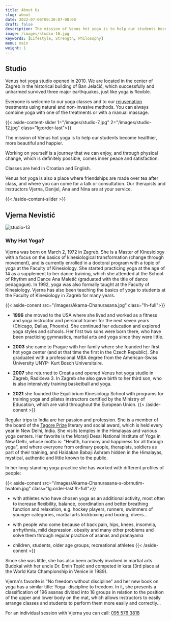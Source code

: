 ```yaml
---
title: About Us
slug: about
date: 2022-07-06T00:30:07-08:00
draft: false
description: The mission of Venus hot yoga is to help our students become healthier, more beautiful and happier. Working on yourself is a journey that we can enjoy, and through physical change that is definitely possible comes inner peace and satisfaction.
image: /images/studio-16.jpg
keywords: [Lifestyle, Strength, Philosophy]
menu: main
weight: 1
---
```


## Studio

Venus hot yoga studio opened in 2010. We are located in the center of Zagreb in the historical building of Ban Jelačić, which successfully and unharmed survived three major earthquakes, just like yoga is flexible.

Everyone is welcome to our yoga classes and to our [rejuvenation](/rejuvenation "rejuvenation") treatments using natural and non-invasive methods. You can always combine yoga with one of the treatments or with a manual massage.

{{< aside-content-slider 1="/images/studio-7.jpg" 2="/images/studio-12.jpg" class="lg:order-last">}}

The mission of Venus hot yoga is to help our students become healthier, more beautiful and happier.

Working on yourself is a journey that we can enjoy, and through physical change, which is definitely possible, comes inner peace and satisfaction.

Classes are held in Croatian and English.

Venus hot yoga is also a place where friendships are made over tea after class, and where you can come for a talk or consultation. Our therapists and instructors Vjerna, Danijel, Ana and Nina are at your service.

{{< /aside-content-slider >}}

## Vjerna Nevistić

![studio-13](/images/studio-13.jpg "studio-13")

### Why Hot Yoga?

Vjerna was born on March 2, 1972 in Zagreb. She is a Master of Kinesiology with a focus on the basics of kinesiological transformation (change through movement), and is currently enrolled in a doctoral program with a topic of yoga at the Faculty of Kinesiology. She started practicing yoga at the age of 14 as a supplement to her dance training, which she attended at the School of Rhythm and Dance Ana Maletić (graduated with the title of dance pedagogue). In 1992, yoga was also formally taught at the Faculty of Kinesiology. Vjerna has also been teaching the basics of yoga to students at the Faculty of Kinesiology in Zagreb for many years.

{{< aside-conent src="/images/Akarna-Dhanurasana.jpg"  class="!h-full">}}

* **1996** she moved to the USA where she lived and worked as a fitness and yoga instructor and personal trainer for the next seven years (Chicago, Dallas, Phoenix). She continued her education and explored yoga styles and schools. Her first two sons were born there, who have been practicing gymnastics, martial arts and yoga since they were little.

* **2003** she came to Prague with her family where she founded her first hot yoga center (and at that time the first in the Czech Republic). She graduated with a professional MBA degree from the American-Swiss University UNYP- Kurt Bosch Universitaire.

* **2007** she returned to Croatia and opened Venus hot yoga studio in Zagreb, Radićeva 3. In Zagreb she also gave birth to her third son, who is also intensively training basketball and yoga.

* **2021** she founded the Equilibrium Kinesiology School with programs for training yoga and pilates instructors certified by the Ministry of Education, which are valid throughout the European Union.
{{< /aside-conent >}}

Regular trips to India are her passion and profession. She is a member of the board of the [Tagore Prize](https://www.tagoreprize.com "Tagore Prize") literary and social award, which is held every year in New Delhi, India. She visits temples in the Himalayas and various yoga centers. Her favorite is the Morarji Desai National Institute of Yoga in New Delhi, whose motto is: "Health, harmony and happiness for all through yoga", and where everyone from ordinary people, therapists, soldiers as part of their training, and Haidakan Babaji Ashram hidden in the Himalayas, mystical, authentic and little known to the public.

In her long-standing yoga practice she has worked with different profiles of people:

{{< aside-conent src="/images/Akarna-Dhanurasana-s-obrnutim-hvatom.jpg" class="lg:order-last !h-full">}}

* with athletes who have chosen yoga as an additional activity, most often to increase flexibility, balance, coordination and better breathing function and relaxation, e.g. hockey players, runners, swimmers of younger categories, martial arts kickboxing and boxing, divers...

* with people who come because of back pain, hips, knees, insomnia, arrhythmia, mild depression, obesity and many other problems and solve them through regular practice of asanas and pranayama

* children, students, older age groups, recreational athletes
{{< /aside-conent >}}

Since she was little, she has also been actively involved in martial arts Budokai with her uncle Dr. Emin Topić and competed in kata (3rd place at the World Kata Championship in Venice in 1989).

Vjerna's favorite is "No freedom without discipline" and her new book on yoga has a similar title: Yoga- discipline to freedom. In it, she presents a classification of 196 asanas divided into 18 groups in relation to the position of the upper and lower body on the mat, which allows instructors to easily arrange classes and students to perform them more easily and correctly...

For an individual session with Vjerna you can call: [095 576 3818](tel:0955763818)
